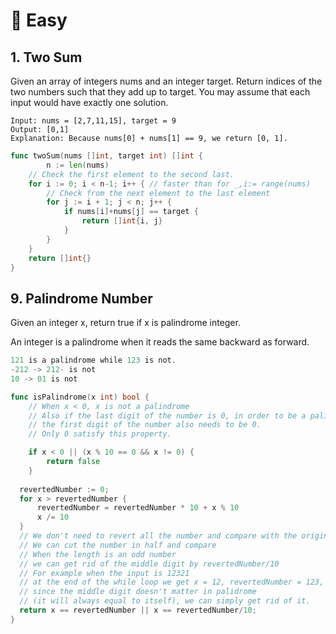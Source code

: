 # 🥉 Easy


## 1. Two Sum
 Given an array of integers nums and an integer target.
 Return indices of the two numbers such that they add up to target.
 You may assume that each input would have exactly one solution.
```
Input: nums = [2,7,11,15], target = 9
Output: [0,1]
Explanation: Because nums[0] + nums[1] == 9, we return [0, 1].
```
```go
func twoSum(nums []int, target int) []int {
        n := len(nums)
	// Check the first element to the second last.
	for i := 0; i < n-1; i++ { // faster than for _,i:= range(nums)
		// Check from the next element to the last element
		for j := i + 1; j < n; j++ {
			if nums[i]+nums[j] == target {
				return []int{i, j}
			}
		}
	}
	return []int{}
}
```

## 9. Palindrome Number

Given an integer x, return true if x is palindrome integer.

An integer is a palindrome when it reads the same backward as forward.

```go
121 is a palindrome while 123 is not.
-212 -> 212- is not 
10 -> 01 is not
```

```go
func isPalindrome(x int) bool {
    // When x < 0, x is not a palindrome
    // Also if the last digit of the number is 0, in order to be a palindrome,
    // the first digit of the number also needs to be 0.
    // Only 0 satisfy this property.

    if x < 0 || (x % 10 == 0 && x != 0) {
        return false
    }
	
  revertedNumber := 0;
  for x > revertedNumber {
	  revertedNumber = revertedNumber * 10 + x % 10
	  x /= 10
  }
  // We don't need to revert all the number and compare with the original one.
  // We can cut the number in half and compare  
  // When the length is an odd number
  // we can get rid of the middle digit by revertedNumber/10
  // For example when the input is 12321
  // at the end of the while loop we get x = 12, revertedNumber = 123,
  // since the middle digit doesn't matter in palidrome
  // (it will always equal to itself), we can simply get rid of it.
  return x == revertedNumber || x == revertedNumber/10;
}
```